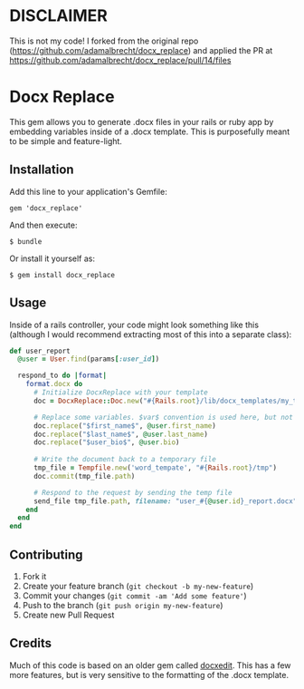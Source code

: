 # DISCLAIMER
This is not my code! I forked from the original repo (https://github.com/adamalbrecht/docx_replace)
and applied the PR at https://github.com/adamalbrecht/docx_replace/pull/14/files


# Docx Replace

This gem allows you to generate .docx files in your rails or ruby app by
embedding variables inside of a .docx template. This is purposefully
meant to be simple and feature-light.

## Installation

Add this line to your application's Gemfile:

    gem 'docx_replace'

And then execute:

    $ bundle

Or install it yourself as:

    $ gem install docx_replace

## Usage

Inside of a rails controller, your code might look something like this (although I would recommend extracting most of this into a separate class):

```ruby
def user_report
  @user = User.find(params[:user_id])

  respond_to do |format|
    format.docx do
      # Initialize DocxReplace with your template
      doc = DocxReplace::Doc.new("#{Rails.root}/lib/docx_templates/my_template.docx", "#{Rails.root}/tmp")

      # Replace some variables. $var$ convention is used here, but not required.
      doc.replace("$first_name$", @user.first_name)
      doc.replace("$last_name$", @user.last_name)
      doc.replace("$user_bio$", @user.bio)
      
      # Write the document back to a temporary file
      tmp_file = Tempfile.new('word_tempate', "#{Rails.root}/tmp")
      doc.commit(tmp_file.path)

      # Respond to the request by sending the temp file
      send_file tmp_file.path, filename: "user_#{@user.id}_report.docx", disposition: 'attachment'
    end
  end
end
```


## Contributing

1. Fork it
2. Create your feature branch (`git checkout -b my-new-feature`)
3. Commit your changes (`git commit -am 'Add some feature'`)
4. Push to the branch (`git push origin my-new-feature`)
5. Create new Pull Request

## Credits

Much of this code is based on an older gem called [docxedit](https://github.com/oliamb/docxedit). This has a few more features, but is very sensitive to the formatting of the .docx template.
